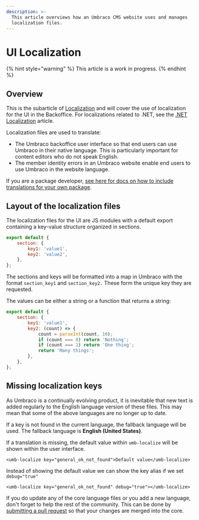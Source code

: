 ```yaml
---
description: >-
  This article overviews how an Umbraco CMS website uses and manages
  localization files.
---
```


# UI Localization

{% hint style="warning" %}
This article is a work in progress.
{% endhint %}

## Overview

This is the subarticle of [Localization](./) and will cover the use of localization for the UI in the Backoffice. For localizations related to .NET, see the [.NET Localization](.net-localization.md) article.

Localization files are used to translate:

* The Umbraco backoffice user interface so that end users can use Umbraco in their native language. This is particularly important for content editors who do not speak English.
* The member identity errors in an Umbraco website enable end users to use Umbraco in the website language.

If you are a package developer, [see here for docs on how to include translations for your own package](broken-reference/).

## Layout of the localization files

The localization files for the UI are JS modules with a default export containing a key-value structure organized in sections.

```js
export default {
	section: {
		key1: 'value1',
		key2: 'value2',
	},
};
```

The sections and keys will be formatted into a map in Umbraco with the format `section_key1` and `section_key2.` These form the unique key they are requested.

The values can be either a string or a function that returns a string:

```js
export default {
	section: {
		key1: 'value1',
		key2: (count) => {
			count = parseInt(count, 10);
			if (count === 0) return 'Nothing';
			if (count === 1) return 'One thing';
			return 'Many things';
		},
	},
};	
```

## Missing localization keys

As Umbraco is a continually evolving product, it is inevitable that new text is added regularly to the English language version of these files. This may mean that some of the above languages are no longer up to date.

If a key is not found in the current language, the fallback language will be used. The fallback language is **English (United States)**.

If a translation is missing, the default value within `umb-localize` will be shown within the user interface.

```markup
<umb-localize key="general_ok_not_found">Default value</umb-localize>
```

Instead of showing the default value we can show the key alias if we set `debug="true"`

```markup
<umb-localize key="general_ok_not_found" debug="true"></umb-localize>
```

If you do update any of the core language files or you add a new language, don't forget to help the rest of the community. This can be done by [submitting a pull request](https://docs.umbraco.com/welcome/contribute/getting-started) so that your changes are merged into the core.
